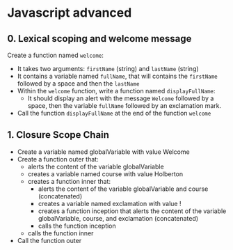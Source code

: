 # Javascript advanced

## 0. Lexical scoping and welcome message
Create a function named ```welcome```:
* It takes two arguments: ```firstName``` (string) and ```lastName``` (string)
* It contains a variable named ```fullName```, that will contains the ```firstName``` followed by a space and then the ```lastName```
* Within the ```welcome``` function, write a function named ```displayFullName```:
    * It should display an alert with the message ```Welcome``` followed by a space, then the variable ```fullName``` followed by an exclamation mark.
* Call the function ```displayFullName``` at the end of the function ```welcome```

## 1. Closure Scope Chain
* Create a variable named globalVariable with value Welcome
* Create a function outer that:
    * alerts the content of the variable globalVariable
    * creates a variable named course with value Holberton
    * creates a function inner that:
        * alerts the content of the variable globalVariable and course (concatenated)
        * creates a variable named exclamation with value !
        * creates a function inception that alerts the content of the variable globalVariable, course, and exclamation (concatenated)
        * calls the function inception
    * calls the function inner
* Call the function outer


